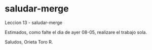 # saludar-merge
Leccion 13 - saludar-merge

Estimados, 
como falte el dia de ayer 08-05, realizare el trabajo sola. 

Saludos, 
Orieta Toro R.
